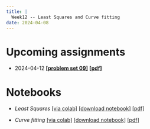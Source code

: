 ```yaml
---
title: |
  Week12 -- Least Squares and Curve fitting
date: 2024-04-08
---
```


# Upcoming assignments

- 2024-04-12 [**[problem set 09]**](/course-assignments/PS09--2024-04-12.html)
  [**[pdf]**](/course-assignments/PS09--2024-04-12.pdf)

# Notebooks

- *Least Squares*
  [[via colab]](https://colab.research.google.com/github/gmcninch-tufts/2024-Sp-Math087/blob/main/course-content/week12-01--least-squares.ipynb)
  [[download notebook]](/course-content/week12-01--least-squares.ipynb)
  [[pdf]](/course-content/week12-01--least-squares.pdf)  

- *Curve fitting*
  [[via colab]](https://colab.research.google.com/github/gmcninch-tufts/2024-Sp-Math087/blob/main/course-content/week12-02--curve-fitting.ipynb)
  [[download notebook]](/course-content/week12-02--curve-fitting.ipynb)
  [[pdf]](/course-content/week12-02--curve-fitting.pdf)  




